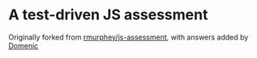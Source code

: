 # A test-driven JS assessment

Originally forked from [rmurphey/js-assessment](https://github.com/rmurphey/js-assessment), with answers added by [Domenic](https://github.com/dmatesic)
